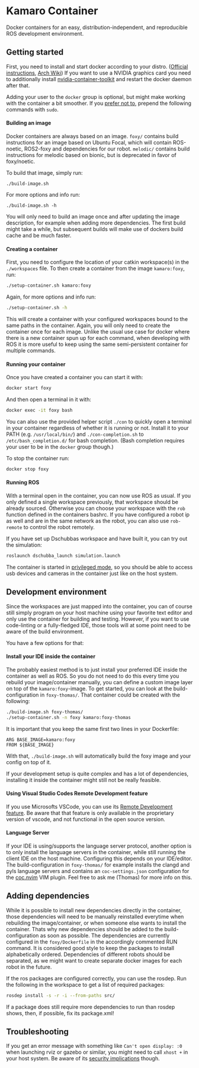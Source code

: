# Kamaro Container

Docker containers for an easy, distribution-independent, and reproducible ROS development
environment.


## Getting started

First, you need to install and start docker according to your distro.
([Official instructions](https://docs.docker.com/engine/install/#server), [Arch Wiki](https://wiki.archlinux.org/index.php/Docker#Installation))
If you want to use a NVIDIA graphics card you need to additionally install
[nvidia-container-toolkit](https://github.com/NVIDIA/nvidia-docker) and restart the docker daemon after that.

Adding your user to the `docker` group is optional, but might make working with the
container a bit smoother. If you [prefer not to](https://docs.docker.com/engine/security/security/#docker-daemon-attack-surface), prepend the following commands with
`sudo`.

#### Building an image

Docker containers are always based on an image. `foxy/` contains build instructions for an
image based on Ubuntu Focal, which will contain ROS-noetic, ROS2-foxy and dependencies for
our robot. `melodic/` contains build instructions for melodic based on bionic, but is
deprecated in favor of foxy/noetic.

To build that image, simply run:
```
./build-image.sh
```
For more options and info run:
```
./build-image.sh -h
```

You will only need to build an image once and after updating the image description, for
example when adding more dependencies. The first build might take a while, but subsequent
builds will make use of dockers build cache and be much faster.

#### Creating a container

First, you need to configure the location of your catkin workspace(s) in the
`./workspaces` file. To then create a container from the image `kamaro:foxy`, run:
```sh
./setup-container.sh kamaro:foxy
```
Again, for more options and info run:
```sh
./setup-container.sh -h
```

This will create a container with your configured workspaces bound to the same paths in
the container. Again, you will only need to create the container once for each image.
Unlike the usual use case for docker where there is a new container spun up for each
command, when developing with ROS it is more useful to keep using the same semi-persistent
container for multiple commands.

#### Running your container

Once you have created a container you can start it with:
```sh
docker start foxy
```
And then open a terminal in it with:
```sh
docker exec -it foxy bash
```

You can also use the provided helper script `./con` to quickly open a terminal in your
container regardless of whether it is running or not. Install it to your PATH (e.g.
`/usr/local/bin/`) and `./con-completion.sh` to `/etc/bash_completion.d/` for bash
completion. (Bash completion requires your user to be in the `docker` group though.)

To stop the container run:
```sh
docker stop foxy
```

#### Running ROS

With a terminal open in the container, you can now use ROS as usual. If you only defined a
single workspace previously, that workspace should be already sourced. Otherwise you can
choose your workspace with the `rob` function defined in the containers bashrc. If you
have configured a robot ip as well and are in the same network as the robot, you can also
use `rob-remote` to control the robot remotely.

If you have set up Dschubbas workspace and have built it, you can try out the simulation:
```sh
roslaunch dschubba_launch simulation.launch
```

The container is started in [privileged mode](https://docs.docker.com/engine/reference/run/#runtime-privilege-and-linux-capabilities), so you should be able to access usb devices
and cameras in the container just like on the host system.


## Development environment

Since the workspaces are just mapped into the container, you can of course still simply
program on your host machine using your favorite text editor and only use the container
for building and testing. However, if you want to use code-linting or a fully-fledged IDE,
those tools will at some point need to be aware of the build environment.

You have a few options for that:

#### Install your IDE inside the container

The probably easiest method is to just install your preferred IDE inside the container as
well as ROS. So you do not need to do this every time you rebuild your image/container
manually, you can define a custom image layer on top of the `kamaro:foxy`-image. To get
started, you can look at the build-configuration in `foxy-thomas/`.
That container could be created with the following:
```sh
./build-image.sh foxy-thomas/
./setup-container.sh -n foxy kamaro:foxy-thomas
```

It is important that you keep the same first two lines in your Dockerfile:
```
ARG BASE_IMAGE=kamaro:foxy
FROM ${BASE_IMAGE}
```
With that, `./build-image.sh` will automatically build the foxy image and your config on
top of it.

If your development setup is quite complex and has a lot of dependencies, installing it
inside the container might still not be really feasible.

#### Using Visual Studio Codes Remote Development feature

If you use Microsofts VSCode, you can use its [Remote Development feature](https://code.visualstudio.com/remote-tutorials/containers/getting-started).
Be aware that that feature is only available in the proprietary version of vscode, and
not functional in the open source version.

#### Language Server

If your IDE is using/supports the language server protocol, another option is to only
install the language servers in the container, while still running the client IDE on the
host machine. Configuring this depends on your IDE/editor. The build-configuration in
`foxy-thomas/` for example installs the clangd and pyls language servers and contains
an `coc-settings.json` configuration for the [coc.nvim](https://github.com/neoclide/coc.nvim) VIM plugin.
Feel free to ask me (Thomas) for more info on this.


## Adding dependencies

While it is possible to install new dependencies directly in the container, those
dependencies will need to be manually reinstalled everytime when rebuilding the
image/container, or when someone else wants to install the container. Thats why new
dependencies should be added to the build-configuration as soon as possible. The
dependencies are currently configured in the `foxy/Dockerfile` in the accordingly
commented RUN command. It is considered good style to keep the packages to install
alphabetically ordered. Dependencies of different robots should be separated, as we
might want to create separate docker images for each robot in the future.

If the ros packages are configured correctly, you can use the rosdep. Run the following in
the workspace to get a list of required packages:
```sh
rosdep install -s -r -i --from-paths src/
```
If a package does still require more dependencies to run than rosdep shows, then, if
possible, fix its package.xml!

## Troubleshooting

If you get an error message with something like `Can't open display: :0` when launching
rviz or gazebo or similar, you might need to call `xhost +` in your host system. Be aware
of its [security implications](https://wiki.archlinux.org/title/Xhost) though.

